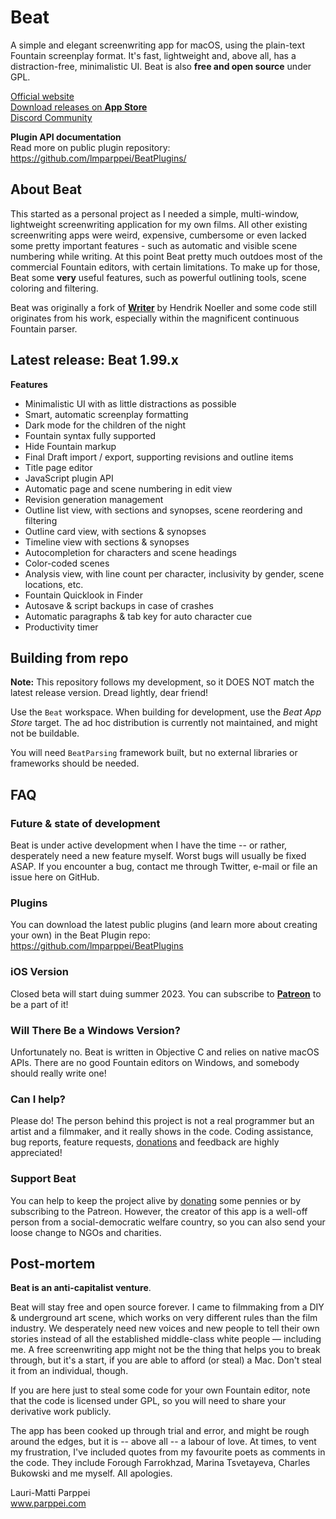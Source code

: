 # Beat

A simple and elegant screenwriting app for macOS, using the plain-text Fountain screenplay format. It's fast, lightweight and, above all, has a distraction-free, minimalistic UI. Beat is also **free and open source** under GPL.

[Official website](https://kapitan.fi/beat/)  
[Download releases on **App Store**](https://apps.apple.com/fi/app/beat/id1549538329)   
[Discord Community](https://discord.gg/FPHjfH7ms3)

**Plugin API documentation**  
Read more on public plugin repository: https://github.com/lmparppei/BeatPlugins/  


## About Beat

This started as a personal project as I needed a simple, multi-window, lightweight screenwriting application for my own films. All other existing screenwriting apps were weird, expensive, cumbersome or even lacked some pretty important features - such as automatic and visible scene numbering while writing. At this point Beat pretty much outdoes most of the commercial Fountain editors, with certain limitations. To make up for those, Beat some **very** useful features, such as powerful outlining tools, scene coloring and filtering. 

Beat was originally a fork of [**Writer**](https://github.com/HendrikNoeller/Writer/) by Hendrik Noeller and some code still originates from his work, especially within the magnificent continuous Fountain parser. 


## Latest release: Beat 1.99.x

**Features**
* Minimalistic UI with as little distractions as possible
* Smart, automatic screenplay formatting
* Dark mode for the children of the night
* Fountain syntax fully supported
* Hide Fountain markup
* Final Draft import / export, supporting revisions and outline items 
* Title page editor
* JavaScript plugin API
* Automatic page and scene numbering in edit view
* Revision generation management
* Outline list view, with sections and synopses, scene reordering and filtering
* Outline card view, with sections & synopses
* Timeline view with sections & synopses
* Autocompletion for characters and scene headings
* Color-coded scenes
* Analysis view, with line count per character, inclusivity by gender, scene locations, etc.
* Fountain Quicklook in Finder
* Autosave & script backups in case of crashes 
* Automatic paragraphs & tab key for auto character cue
* Productivity timer


## Building from repo

**Note:** This repository follows my development, so it DOES NOT match the latest release version. Dread lightly, dear friend!

Use the `Beat` workspace.  When building for development, use the *Beat App Store* target. The ad hoc distribution is currently not maintained, and might not be buildable. 

You will need `BeatParsing` framework built, but no external libraries or frameworks should be needed.


## FAQ

### Future & state of development

Beat is under active development when I have the time -- or rather, desperately need a new feature myself. Worst bugs will usually be fixed ASAP. If you encounter a bug, contact me through Twitter, e-mail or file an issue here on GitHub. 

### Plugins

You can download the latest public plugins (and learn more about creating your own) in the Beat Plugin repo: https://github.com/lmparppei/BeatPlugins

### iOS Version

Closed beta will start duing summer 2023. You can subscribe to [**Patreon**](https://www.patreon.com/user?u=61753992) to be a part of it!  

### Will There Be a Windows Version? 

Unfortunately no. Beat is written in Objective C and relies on native macOS APIs. There are no good Fountain editors on Windows, and somebody should really write one!

### Can I help?

Please do! The person behind this project is not a real programmer but an artist and a filmmaker, and it really shows in the code. Coding assistance, bug reports, feature requests, [donations](https://kapitan.fi/beat/support.html) and feedback are highly appreciated! 


### Support Beat

You can help to keep the project alive by [donating](https://kapitan.fi/beat/support.html) some pennies or by subscribing to the Patreon. However, the creator of this app is a well-off person from a social-democratic welfare country, so you can also send your loose change to NGOs and charities.


## Post-mortem

**Beat is an anti-capitalist venture**. 

Beat will stay free and open source forever. I came to filmmaking from a DIY & underground art scene, which works on very different rules than the film industry. We desperately need new voices and new people to tell their own stories instead of all the established middle-class white people — including me. A free screenwriting app might not be the thing that helps you to break through, but it's a start, if you are able to afford (or steal) a Mac. Don't steal it from an individual, though.

If you are here just to steal some code for your own Fountain editor, note that the code is licensed under GPL, so you will need to share your derivative work publicly.

The app has been cooked up through trial and error, and might be rough around the edges, but it is -- above all -- a labour of love. At times, to vent my frustration, I've included quotes from my favourite poets as comments in the code. They include Forough Farrokhzad, Marina Tsvetayeva, Charles Bukowski and me myself. All apologies.

Lauri-Matti Parppei  
www.parppei.com  
